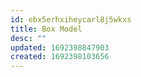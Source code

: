 ```yaml
---
id: ebx5erhxiheycarl8j5wkxs
title: Box Model
desc: ""
updated: 1692398847903
created: 1692398103656
---
```

